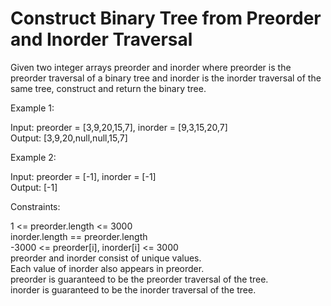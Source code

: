 # Construct Binary Tree from Preorder and Inorder Traversal

Given two integer arrays preorder and inorder where preorder is the preorder traversal of a binary tree and inorder is the inorder traversal of the same tree, construct and return the binary tree.

Example 1:

Input: preorder = [3,9,20,15,7], inorder = [9,3,15,20,7]\
Output: [3,9,20,null,null,15,7]

Example 2:

Input: preorder = [-1], inorder = [-1]\
Output: [-1]

Constraints:

1 <= preorder.length <= 3000\
inorder.length == preorder.length\
-3000 <= preorder[i], inorder[i] <= 3000\
preorder and inorder consist of unique values.\
Each value of inorder also appears in preorder.\
preorder is guaranteed to be the preorder traversal of the tree.\
inorder is guaranteed to be the inorder traversal of the tree.
